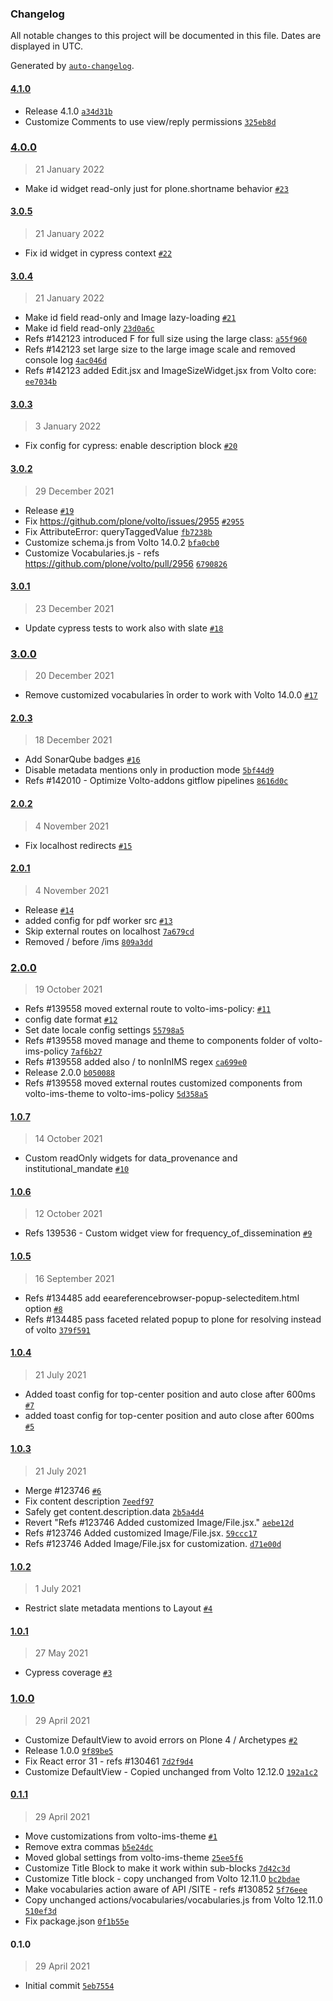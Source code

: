 ### Changelog

All notable changes to this project will be documented in this file. Dates are displayed in UTC.

Generated by [`auto-changelog`](https://github.com/CookPete/auto-changelog).

#### [4.1.0](https://github.com/eea/volto-ims-policy/compare/4.0.0...4.1.0)

- Release 4.1.0 [`a34d31b`](https://github.com/eea/volto-ims-policy/commit/a34d31b18c8c26eadb65a9752b9d9e2b377ecf56)
- Customize Comments to use view/reply permissions [`325eb8d`](https://github.com/eea/volto-ims-policy/commit/325eb8d05a447486829b5ebfda4b0c3b7e48d6a8)

### [4.0.0](https://github.com/eea/volto-ims-policy/compare/3.0.5...4.0.0)

> 21 January 2022

- Make id widget read-only just for plone.shortname behavior [`#23`](https://github.com/eea/volto-ims-policy/pull/23)

#### [3.0.5](https://github.com/eea/volto-ims-policy/compare/3.0.4...3.0.5)

> 21 January 2022

- Fix id widget in cypress context [`#22`](https://github.com/eea/volto-ims-policy/pull/22)

#### [3.0.4](https://github.com/eea/volto-ims-policy/compare/3.0.3...3.0.4)

> 21 January 2022

- Make id field read-only and Image lazy-loading [`#21`](https://github.com/eea/volto-ims-policy/pull/21)
- Make id field read-only [`23d0a6c`](https://github.com/eea/volto-ims-policy/commit/23d0a6c377093b33d82c6b31bcea5e5856ff29d6)
- Refs #142123 introduced F for full size using the large class: [`a55f960`](https://github.com/eea/volto-ims-policy/commit/a55f960b34b444520f7483660c6606da31b54f15)
- Refs #142123 set large size to the large image scale and removed console log [`4ac046d`](https://github.com/eea/volto-ims-policy/commit/4ac046d8b4abb7faaa988ee51ee567aa868185a9)
- Refs #142123 added Edit.jsx and ImageSizeWidget.jsx from Volto core: [`ee7034b`](https://github.com/eea/volto-ims-policy/commit/ee7034b5bd5adf0b2eb86029a4ed15ee971269c3)

#### [3.0.3](https://github.com/eea/volto-ims-policy/compare/3.0.2...3.0.3)

> 3 January 2022

- Fix config for cypress: enable description block [`#20`](https://github.com/eea/volto-ims-policy/pull/20)

#### [3.0.2](https://github.com/eea/volto-ims-policy/compare/3.0.1...3.0.2)

> 29 December 2021

- Release [`#19`](https://github.com/eea/volto-ims-policy/pull/19)
- Fix https://github.com/plone/volto/issues/2955 [`#2955`](https://github.com/plone/volto/issues/2955)
- Fix AttributeError: queryTaggedValue [`fb7238b`](https://github.com/eea/volto-ims-policy/commit/fb7238bb5135b340b0adb48ef75352878e82776c)
- Customize schema.js from Volto 14.0.2 [`bfa0cb0`](https://github.com/eea/volto-ims-policy/commit/bfa0cb05646c599eb77577ed46c18abc4a190739)
- Customize Vocabularies.js - refs https://github.com/plone/volto/pull/2956 [`6790826`](https://github.com/eea/volto-ims-policy/commit/6790826e3b3e97f879d2f1bd79d55b1042aa2225)

#### [3.0.1](https://github.com/eea/volto-ims-policy/compare/3.0.0...3.0.1)

> 23 December 2021

- Update cypress tests to work also with slate [`#18`](https://github.com/eea/volto-ims-policy/pull/18)

### [3.0.0](https://github.com/eea/volto-ims-policy/compare/2.0.3...3.0.0)

> 20 December 2021

- Remove customized vocabularies în order to work with Volto 14.0.0 [`#17`](https://github.com/eea/volto-ims-policy/pull/17)

#### [2.0.3](https://github.com/eea/volto-ims-policy/compare/2.0.2...2.0.3)

> 18 December 2021

- Add SonarQube badges [`#16`](https://github.com/eea/volto-ims-policy/pull/16)
- Disable metadata mentions only in production mode [`5bf44d9`](https://github.com/eea/volto-ims-policy/commit/5bf44d9c65c87a77835a416b6a18c62ca43413dc)
- Refs #142010 - Optimize Volto-addons gitflow pipelines [`8616d0c`](https://github.com/eea/volto-ims-policy/commit/8616d0c8df90ebcc3db1b6a967ae8923b1babc77)

#### [2.0.2](https://github.com/eea/volto-ims-policy/compare/2.0.1...2.0.2)

> 4 November 2021

- Fix localhost redirects [`#15`](https://github.com/eea/volto-ims-policy/pull/15)

#### [2.0.1](https://github.com/eea/volto-ims-policy/compare/2.0.0...2.0.1)

> 4 November 2021

- Release [`#14`](https://github.com/eea/volto-ims-policy/pull/14)
- added config for pdf worker src [`#13`](https://github.com/eea/volto-ims-policy/pull/13)
- Skip external routes on localhost [`7a679cd`](https://github.com/eea/volto-ims-policy/commit/7a679cdaba5a3cd4bcf0a828a24da37806d15bff)
- Removed \/ before /ims [`809a3dd`](https://github.com/eea/volto-ims-policy/commit/809a3ddc61fe39b6adc5504897f53c292f4cf065)

### [2.0.0](https://github.com/eea/volto-ims-policy/compare/1.0.7...2.0.0)

> 19 October 2021

- Refs #139558 moved external route to volto-ims-policy: [`#11`](https://github.com/eea/volto-ims-policy/pull/11)
- config date format [`#12`](https://github.com/eea/volto-ims-policy/pull/12)
- Set date locale config settings [`55798a5`](https://github.com/eea/volto-ims-policy/commit/55798a5f76149731096be14d05a4f45df4e6a029)
- Refs #139558 moved manage and theme to components folder of volto-ims-policy [`7af6b27`](https://github.com/eea/volto-ims-policy/commit/7af6b2741650efca65c9089523ad6a5044c6f592)
- Refs #139558 added also / to nonInIMS regex [`ca699e0`](https://github.com/eea/volto-ims-policy/commit/ca699e00425d033c4ce14cb5e760a870bdbc116b)
- Release 2.0.0 [`b050088`](https://github.com/eea/volto-ims-policy/commit/b050088cd857121077d7d62e25b61a2b1c09ce45)
- Refs #139558 moved external routes customized components from volto-ims-theme to volto-ims-policy [`5d358a5`](https://github.com/eea/volto-ims-policy/commit/5d358a50e3bc8c5a03142c083b8898e4a39130f6)

#### [1.0.7](https://github.com/eea/volto-ims-policy/compare/1.0.6...1.0.7)

> 14 October 2021

- Custom readOnly widgets for data_provenance and institutional_mandate [`#10`](https://github.com/eea/volto-ims-policy/pull/10)

#### [1.0.6](https://github.com/eea/volto-ims-policy/compare/1.0.5...1.0.6)

> 12 October 2021

- Refs 139536 - Custom widget view for frequency_of_dissemination [`#9`](https://github.com/eea/volto-ims-policy/pull/9)

#### [1.0.5](https://github.com/eea/volto-ims-policy/compare/1.0.4...1.0.5)

> 16 September 2021

- Refs #134485 add eeareferencebrowser-popup-selecteditem.html option [`#8`](https://github.com/eea/volto-ims-policy/pull/8)
- Refs #134485 pass faceted related popup to plone for resolving instead of volto [`379f591`](https://github.com/eea/volto-ims-policy/commit/379f591a96aa176204a3fe25a16414051ba4d9de)

#### [1.0.4](https://github.com/eea/volto-ims-policy/compare/1.0.3...1.0.4)

> 21 July 2021

- Added toast config for top-center position and auto close after 600ms [`#7`](https://github.com/eea/volto-ims-policy/pull/7)
- added toast config for top-center position and auto close after 600ms [`#5`](https://github.com/eea/volto-ims-policy/pull/5)

#### [1.0.3](https://github.com/eea/volto-ims-policy/compare/1.0.2...1.0.3)

> 21 July 2021

- Merge #123746 [`#6`](https://github.com/eea/volto-ims-policy/pull/6)
- Fix content description [`7eedf97`](https://github.com/eea/volto-ims-policy/commit/7eedf9745bd0fe5f29dfd70abf0c87e821209bbe)
- Safely get content.description.data [`2b5a4d4`](https://github.com/eea/volto-ims-policy/commit/2b5a4d48b0985c094c8d4a64e529b906e87fcf49)
- Revert "Refs #123746 Added customized Image/File.jsx." [`aebe12d`](https://github.com/eea/volto-ims-policy/commit/aebe12d052b7548fef3efcea929220327e9e2b42)
- Refs #123746 Added customized Image/File.jsx. [`59ccc17`](https://github.com/eea/volto-ims-policy/commit/59ccc172617b2c73e940801ddf584f4575f12ca3)
- Refs #123746 Added Image/File.jsx for customization. [`d71e00d`](https://github.com/eea/volto-ims-policy/commit/d71e00de7af548cc81e5466a6cb93de01de32d94)

#### [1.0.2](https://github.com/eea/volto-ims-policy/compare/1.0.1...1.0.2)

> 1 July 2021

- Restrict slate metadata mentions to Layout [`#4`](https://github.com/eea/volto-ims-policy/pull/4)

#### [1.0.1](https://github.com/eea/volto-ims-policy/compare/1.0.0...1.0.1)

> 27 May 2021

- Cypress coverage [`#3`](https://github.com/eea/volto-ims-policy/pull/3)

### [1.0.0](https://github.com/eea/volto-ims-policy/compare/0.1.1...1.0.0)

> 29 April 2021

- Customize DefaultView to avoid errors on Plone 4 / Archetypes [`#2`](https://github.com/eea/volto-ims-policy/pull/2)
- Release 1.0.0 [`9f89be5`](https://github.com/eea/volto-ims-policy/commit/9f89be54dfe928eb42759b37cb724b7eb0b1197c)
- Fix React error 31 - refs #130461 [`7d2f9d4`](https://github.com/eea/volto-ims-policy/commit/7d2f9d43a333b285d4f4f9781be125ff55dea7be)
- Customize DefaultView - Copied unchanged from Volto 12.12.0 [`192a1c2`](https://github.com/eea/volto-ims-policy/commit/192a1c2d79b8efc0efabb469c1bcadbf5949e5eb)

#### [0.1.1](https://github.com/eea/volto-ims-policy/compare/0.1.0...0.1.1)

> 29 April 2021

- Move customizations from volto-ims-theme [`#1`](https://github.com/eea/volto-ims-policy/pull/1)
- Remove extra commas [`b5e24dc`](https://github.com/eea/volto-ims-policy/commit/b5e24dcf70fdea3f89924fc5f7e9c464024bf8b4)
- Moved global settings from volto-ims-theme [`25ee5f6`](https://github.com/eea/volto-ims-policy/commit/25ee5f6dfcf2234a76cf7fc5adbe8e8f85c7d8eb)
- Customize Title Block to make it work within sub-blocks [`7d42c3d`](https://github.com/eea/volto-ims-policy/commit/7d42c3d5bf17b5dd6796886d4cd082d893796604)
- Customize Title block - copy unchanged from Volto 12.11.0 [`bc2bdae`](https://github.com/eea/volto-ims-policy/commit/bc2bdae4a55fffe18be508130068ade0874c6d7b)
- Make vocabularies action aware of API /SITE - refs #130852 [`5f76eee`](https://github.com/eea/volto-ims-policy/commit/5f76eeeb08ae15f9d698be0c6e83d27c78a02576)
- Copy unchanged actions/vocabularies/vocabularies.js from Volto 12.11.0 [`510ef3d`](https://github.com/eea/volto-ims-policy/commit/510ef3db97d16fa8430f42dae6fc4e16f98884b7)
- Fix package.json [`0f1b55e`](https://github.com/eea/volto-ims-policy/commit/0f1b55ef11874c2086cd24eb63c783bcd720da3c)

#### 0.1.0

> 29 April 2021

- Initial commit [`5eb7554`](https://github.com/eea/volto-ims-policy/commit/5eb7554636873d77b90fbcee5bfe52eb44780a9e)
